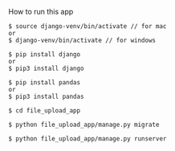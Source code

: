 How to run this app

```
$ source django-venv/bin/activate // for mac
or
$ django-venv/bin/activate // for windows
```

```
$ pip install django
or
$ pip3 install django
```

```
$ pip install pandas
or
$ pip3 install pandas
```

```
$ cd file_upload_app
```

```
$ python file_upload_app/manage.py migrate
```

```
$ python file_upload_app/manage.py runserver
```
